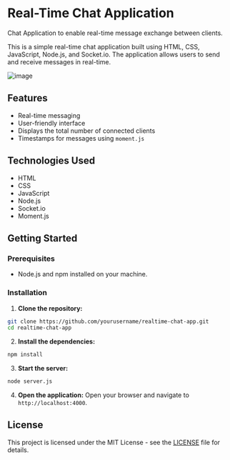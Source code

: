 # Real-Time Chat Application

Chat Application to enable real-time message exchange between clients.

This is a simple real-time chat application built using HTML, CSS, JavaScript, Node.js, and Socket.io. The application allows users to send and receive messages in real-time.

![image](https://github.com/user-attachments/assets/cb9abfc5-698a-4d14-aec1-a8628f38ee35)

## Features

- Real-time messaging
- User-friendly interface
- Displays the total number of connected clients
- Timestamps for messages using `moment.js`

## Technologies Used

- HTML
- CSS
- JavaScript
- Node.js
- Socket.io
- Moment.js

## Getting Started

### Prerequisites

- Node.js and npm installed on your machine.

### Installation

1. **Clone the repository:**
```bash
git clone https://github.com/yourusername/realtime-chat-app.git
cd realtime-chat-app
```
2. **Install the dependencies:**

```bash
npm install
```

3. **Start the server:**

```bash
node server.js
```

4. **Open the application:**
Open your browser and navigate to `http://localhost:4000`.

## License
This project is licensed under the MIT License - see the [LICENSE](./LICENSE) file for details.
